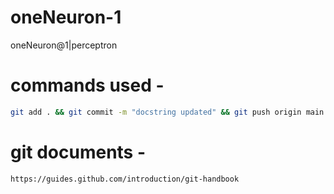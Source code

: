 # oneNeuron-1
oneNeuron@1|perceptron


# commands used -


```bash
git add . && git commit -m "docstring updated" && git push origin main
```

# git documents -
```
https://guides.github.com/introduction/git-handbook

```
